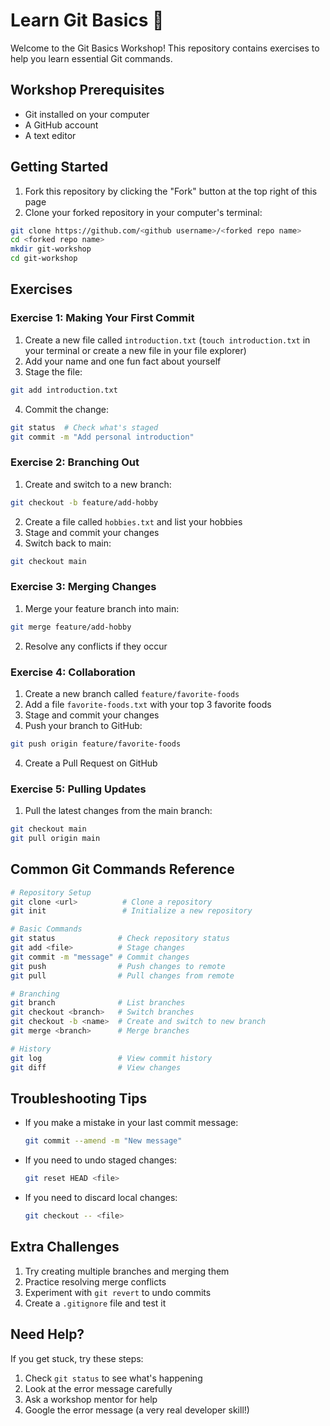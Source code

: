 # Learn Git Basics 🚀

Welcome to the Git Basics Workshop! This repository contains exercises to help you learn essential Git commands.

## Workshop Prerequisites
- Git installed on your computer
- A GitHub account
- A text editor

## Getting Started

1. Fork this repository by clicking the "Fork" button at the top right of this page
2. Clone your forked repository in your computer's terminal:
```bash
git clone https://github.com/<github username>/<forked repo name>
cd <forked repo name>
mkdir git-workshop
cd git-workshop
```

## Exercises

### Exercise 1: Making Your First Commit
1. Create a new file called `introduction.txt` (`touch introduction.txt` in your terminal or create a new file in your file explorer)
2. Add your name and one fun fact about yourself
3. Stage the file:
```bash
git add introduction.txt
```
4. Commit the change:
```bash
git status  # Check what's staged
git commit -m "Add personal introduction"
```

### Exercise 2: Branching Out
1. Create and switch to a new branch:
```bash
git checkout -b feature/add-hobby
```
2. Create a file called `hobbies.txt` and list your hobbies
3. Stage and commit your changes
4. Switch back to main:
```bash
git checkout main
```

### Exercise 3: Merging Changes
1. Merge your feature branch into main:
```bash
git merge feature/add-hobby
```
2. Resolve any conflicts if they occur

### Exercise 4: Collaboration
1. Create a new branch called `feature/favorite-foods`
2. Add a file `favorite-foods.txt` with your top 3 favorite foods
3. Stage and commit your changes
4. Push your branch to GitHub:
```bash
git push origin feature/favorite-foods
```
4. Create a Pull Request on GitHub

### Exercise 5: Pulling Updates
1. Pull the latest changes from the main branch:
```bash
git checkout main
git pull origin main
```

## Common Git Commands Reference

```bash
# Repository Setup
git clone <url>          # Clone a repository
git init                 # Initialize a new repository

# Basic Commands
git status              # Check repository status
git add <file>          # Stage changes
git commit -m "message" # Commit changes
git push                # Push changes to remote
git pull                # Pull changes from remote

# Branching
git branch              # List branches
git checkout <branch>   # Switch branches
git checkout -b <name>  # Create and switch to new branch
git merge <branch>      # Merge branches

# History
git log                 # View commit history
git diff                # View changes
```

## Troubleshooting Tips
- If you make a mistake in your last commit message:
  ```bash
  git commit --amend -m "New message"
  ```
- If you need to undo staged changes:
  ```bash
  git reset HEAD <file>
  ```
- If you need to discard local changes:
  ```bash
  git checkout -- <file>
  ```

## Extra Challenges
1. Try creating multiple branches and merging them
2. Practice resolving merge conflicts
3. Experiment with `git revert` to undo commits
4. Create a `.gitignore` file and test it

## Need Help?
If you get stuck, try these steps:
1. Check `git status` to see what's happening
2. Look at the error message carefully
3. Ask a workshop mentor for help
4. Google the error message (a very real developer skill!)
